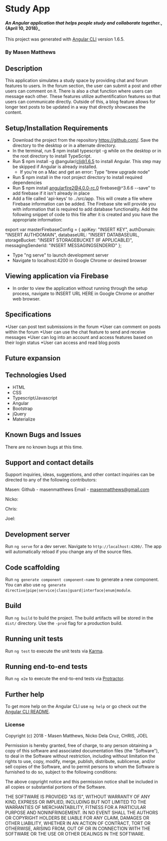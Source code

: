 # Study App

#### _An Angular application that helps people study and collaborate together._, {April 10, 2018}_

This project was generated with [Angular CLI](https://github.com/angular/angular-cli) version 1.6.5.

### By Masen Matthews

## Description
  This application simulates a study space by providing chat and forum features to users. In the forum section, the user can submit a post and other users can comment on it. There is also a chat function where users can message each other. These features utilize authentification features so that users can communicate directly. Outside of this, a blog feature allows for longer text posts to be updated in a way that directly showcases the content.

## Setup/Installation Requirements
  * Download the project from the repository https://github.com/. Save the directory to the desktop or in a alternate directory.
  * In the terminal, run $ npm install typescript -g while on the desktop or in the root directory to install TypeScript.
  * Run $ npm install -g @angular/cli@1.6.5 to install Angular. This step may be skipped if Angular is already installed.  
    - If you're on a Mac and get an error: Type "brew upgrade node"
  * Run $ npm install in the root project directory to install required dependencies
  * Run $ npm install angularfire2@4.0.0-rc.0 firebase@^3.6.6 --save" to add firebase if it isn't already in place
  * Add a file called 'api-keys' to ../src/app. This will create a file where Firebase information can be added. The Firebase site will provide you with information that is required to add database functionality. Add the following snippet of code to this file after it is created and you have the appropriate information:

  export var masterFirebaseConfig = {
      apiKey: "INSERT KEY",
      authDomain: "INSERT AUTHDOMAIN",
      databaseURL: "INSERT DATABASEURL,
      storageBucket: "INSERT STORAGEBUCKET (IF APPLICABLE)",
      messagingSenderId: "INSERT MESSAGINGSENDERID"
    };

  * Type "ng serve" to launch development server
  * Navigate to localhost:4200 in Google Chrome or desired browser

## Viewing application via Firebase
  * In order to view the application without running through the setup process, navigate to INSERT URL HERE in Google Chrome or another web browser.

## Specifications
  *User can post text submissions in the forum
  *User can comment on posts within the forum
  *User can use the chat feature to send and receive messages
  *User can log into an account and access features based on their login status
  *User can access and read blog posts

## Future expansion

## Technologies Used

* HTML
* CSS
* Typescript/Javascript
* Angular
* Bootstrap
* jQuery
* Materialize

## Known Bugs and Issues

There are no known bugs at this time.

## Support and contact details

Support inquiries, ideas, suggestions, and other contact inquiries can be directed to any of the following contributors:

Masen:
Github - masenmatthews
Email - masenmatthews@gmail.com

Nicko:

Chris:

Joel:


## Development server

Run `ng serve` for a dev server. Navigate to `http://localhost:4200/`. The app will automatically reload if you change any of the source files.

## Code scaffolding

Run `ng generate component component-name` to generate a new component. You can also use `ng generate directive|pipe|service|class|guard|interface|enum|module`.

## Build

Run `ng build` to build the project. The build artifacts will be stored in the `dist/` directory. Use the `-prod` flag for a production build.

## Running unit tests

Run `ng test` to execute the unit tests via [Karma](https://karma-runner.github.io).

## Running end-to-end tests

Run `ng e2e` to execute the end-to-end tests via [Protractor](http://www.protractortest.org/).

## Further help

To get more help on the Angular CLI use `ng help` or go check out the [Angular CLI README](https://github.com/angular/angular-cli/blob/master/README.md).

### License

Copyright (c) 2018 - Masen Matthews, Nicko Dela Cruz, CHRIS, JOEL

Permission is hereby granted, free of charge, to any person obtaining a copy of this software and associated documentation files (the "Software"), to deal in the Software without restriction, including without limitation the rights to use, copy, modify, merge, publish, distribute, sublicense, and/or sell copies of the Software, and to permit persons to whom the Software is furnished to do so, subject to the following conditions:

The above copyright notice and this permission notice shall be included in all copies or substantial portions of the Software.

THE SOFTWARE IS PROVIDED "AS IS", WITHOUT WARRANTY OF ANY KIND, EXPRESS OR IMPLIED, INCLUDING BUT NOT LIMITED TO THE WARRANTIES OF MERCHANTABILITY, FITNESS FOR A PARTICULAR PURPOSE AND NONINFRINGEMENT. IN NO EVENT SHALL THE AUTHORS OR COPYRIGHT HOLDERS BE LIABLE FOR ANY CLAIM, DAMAGES OR OTHER LIABILITY, WHETHER IN AN ACTION OF CONTRACT, TORT OR OTHERWISE, ARISING FROM, OUT OF OR IN CONNECTION WITH THE SOFTWARE OR THE USE OR OTHER DEALINGS IN THE SOFTWARE.

